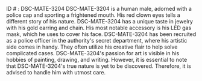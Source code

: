 ID # : DSC-MATE-3204
DSC-MATE-3204 is a human male, adorned with a police cap and sporting a frightened mouth. His red clown eyes tells a different story of his nature. DSC-MATE-3204 has a unique taste in jewelry with his gold earring and chain. His most notable accessory is his LED gas mask, which he uses to cover his face. DSC-MATE-3204 has been recruited as a police officer in the authority's secret department, where his artistic side comes in handy. They often utilize his creative flair to help solve complicated cases. DSC-MATE-3204's passion for art is visible in his hobbies of painting, drawing, and writing. However, it is essential to note that DSC-MATE-3204's true nature is yet to be discovered. Therefore, it is advised to handle him with utmost care.